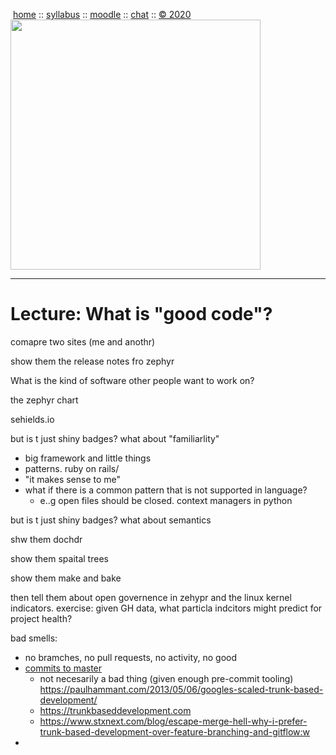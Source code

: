 <a name=top>
<p xalign=center>
&nbsp;<a href="https://tiny.cc/seng20">home</a> ::
<a href="https://github.com/txt/se20/blob/master/docs/syllabus.md#top">syllabus</a> ::
<a href="https://moodle-courses2021.wolfware.ncsu.edu/course/view.php?id=3873">moodle</a> ::
<a href="http://seng20.slack.com">chat</a>  ::
<a href="https://github.com/txt/se20/blob/master/LICENSE.md#top">&copy; 2020</a>  
<br>
<a href="http://tiny.cc/seng20"><img  width=400
  src="https://raw.githubusercontent.com/txt/se20/master/etc/img/teamBanner.png"></a>
<hr>

# Lecture: What is "good code"?

comapre two sites (me and anothr)

show them the release notes fro  zephyr

What is the kind of software other people want to work on?

the zephyr chart

sehields.io

but is t just shiny badges? what about "familiarlity"
- big framework and little things
- patterns. ruby on rails/
- "it makes sense to me"
- what if there is a common pattern that is not supported in language?
  - e..g open files should be closed. context managers in python

but is t just shiny badges? what about semantics

shw them dochdr

show them spaital trees

show them  make and bake

then tell them about open governence in zehypr and the linux kernel indicators. exercise: given GH data, what particla indcitors might predict for project health?

bad smells:

- no bramches, no pull requests, no activity, no good
- [commits to master](https://www.quora.com/I-work-for-a-startup-our-CTO-loves-writing-code-and-he-frequently-commits-bad-code-directly-to-the-master-branch-What-should-I-do)
  - not necesarily a bad thing (given enough pre-commit tooling) https://paulhammant.com/2013/05/06/googles-scaled-trunk-based-development/
  - https://trunkbaseddevelopment.com
  - https://www.stxnext.com/blog/escape-merge-hell-why-i-prefer-trunk-based-development-over-feature-branching-and-gitflow:w
- 

